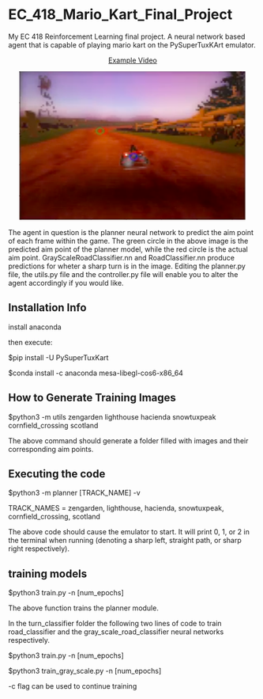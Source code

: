 # EC_418_Mario_Kart_Final_Project

My EC 418 Reinforcement Learning final project. A neural network based agent that is capable of playing mario kart on the PySuperTuxKArt emulator.

<p align="center">
 <a href="https://drive.google.com/file/d/1UcUQiL_LJX4ywOeCUIq87zp5nzuJVGvW/view?usp=drive_link" target="_blank">Example Video</a>
</p>

<p align="center">
  <img width="460" height="300" src="https://github.com/angelo-soyannwo/EC_418_Mario_Kart_Final_Project/blob/main/mario_kart.png">
</p>

The agent in question is the planner neural network to predict the aim point of each frame within the game. The green circle in the above image is the predicted aim point of the planner model, while the red circle is the actual aim point. GrayScaleRoadClassifier.nn and RoadClassifier.nn produce predictions for wheter a sharp turn is in the image. Editing the planner.py file, the utils.py file and the controller.py file will enable you to alter the agent accordingly if you would like.

## Installation Info

install anaconda

then execute: 

$pip install -U PySuperTuxKart

$conda install -c anaconda mesa-libegl-cos6-x86_64

## How to Generate Training Images

$python3 -m utils zengarden lighthouse hacienda snowtuxpeak cornfield_crossing scotland

The above command should generate a folder filled with images and their corresponding aim points.

## Executing the code

$python3 -m planner [TRACK_NAME] -v

TRACK_NAMES = zengarden, lighthouse, hacienda, snowtuxpeak, cornfield_crossing, scotland

The above code should cause the emulator to start. It will print 0, 1, or 2 in the terminal when running (denoting a sharp left, straight path, or sharp right respectively).

## training models

$python3 train.py -n [num_epochs]

The above function trains the planner module.

In the turn_classifier folder the following two lines of code to train road_classifier and the gray_scale_road_classifier neural networks respectively.

$python3 train.py -n [num_epochs]

$python3 train_gray_scale.py -n [num_epochs]

-c flag can be used to continue training
